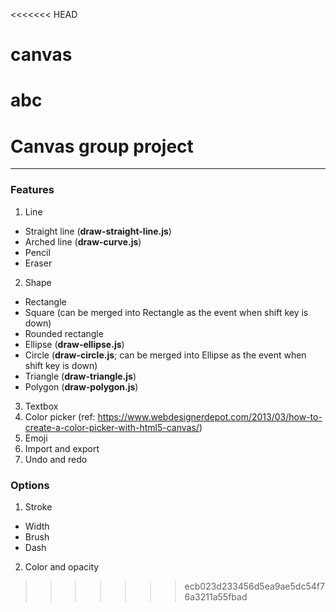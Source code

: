 <<<<<<< HEAD
# canvas
abc
=======
# Canvas group project
---
### Features
1. Line
  * Straight line (**draw-straight-line.js**) 
  * Arched line (**draw-curve.js**)
  * Pencil
  * Eraser
2. Shape
  * Rectangle
  * Square (can be merged into Rectangle as the event when shift key is down)
  * Rounded rectangle
  * Ellipse (**draw-ellipse.js**)
  * Circle (**draw-circle.js**; can be merged into Ellipse as the event when shift key is down)
  * Triangle (**draw-triangle.js**)
  * Polygon (**draw-polygon.js**)
3. Textbox
4. Color picker (ref: https://www.webdesignerdepot.com/2013/03/how-to-create-a-color-picker-with-html5-canvas/)
5. Emoji
6. Import and export
7. Undo and redo

### Options
1. Stroke
  * Width
  * Brush
  * Dash
2. Color and opacity
>>>>>>> ecb023d233456d5ea9ae5dc54f76a3211a55fbad
